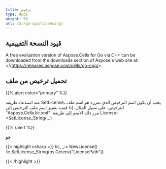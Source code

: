 ```yaml
---
title: ترخيص
type: docs
weight: 50
url: /ar/go-cpp/licensing/
---
```


## **قيود النسخة التقييمية**

A free evaluation version of Aspose.Cells for Go via C++ can be downloaded from the downloads section of Aspose's web site at: <//<https://releases.aspose.com/cells/go-cpp/>>.

## **تحميل ترخيص من ملف**

{{% alert color="primary" %}}

عند استدعاء طريقة SetLicense، يجب أن يكون اسم الترخيص الذي تمرره هو اسم ملف الترخيص. على سبيل المثال، إذا قمت بتغيير اسم ملف الترخيص إلى "Aspose.Cells.lic.xml"، مرر ذلك الاسم إلى طريقة License->SetLicense_String(…)

{{% /alert %}}

**جو**

{{< highlight csharp >}}
 lic, _:= NewLicense()
 lic.SetLicense_String(os.Getenv("LicensePath"))

{{< /highlight >}}
